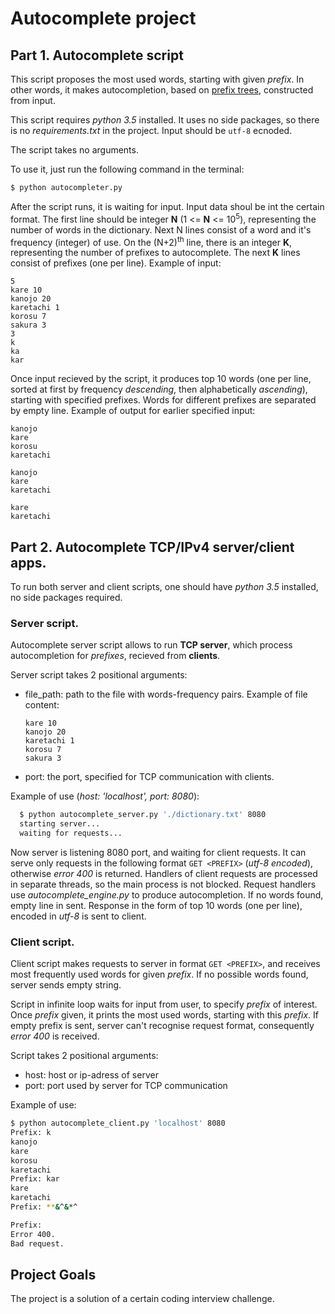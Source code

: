 # Autocomplete project

## Part 1. Autocomplete script

This script proposes the most used words, starting with given *prefix*.
In other words, it makes autocompletion, based on
[prefix trees](https://en.wikipedia.org/wiki/Trie),
constructed from input.

This script requires *python 3.5* installed. It uses no side packages, so
there is no *requirements.txt* in the project. Input should be `utf-8`
ecnoded.

The script takes no arguments.

To use it, just run the following command in the terminal:
   ```bash
   $ python autocompleter.py
   ```

  After the script runs, it is waiting for input. Input data shoul be
  int the certain format. The first line should be integer **N**
  (1 <= **N** <= 10<sup>5</sup>), representing the number of words in the
  dictionary. Next N lines consist of a word and it's frequency
  (integer) of use. On the (N+2)<sup>th</sup> line, there is an
  integer **K**, representing the number of prefixes to autocomplete. The
  next **K** lines consist of prefixes (one per line).
  Example of input:
  ```
  5
  kare 10
  kanojo 20
  karetachi 1
  korosu 7
  sakura 3
  3
  k
  ka
  kar
  ```
Once input recieved by the script, it produces top 10 words
(one per line, sorted at first by frequency *descending*,
then alphabetically *ascending*), starting with specified prefixes.
Words for different prefixes are separated by empty line.
Example of output for earlier
specified input:
  ```
  kanojo
  kare
  korosu
  karetachi

  kanojo
  kare
  karetachi

  kare
  karetachi
  ```

## Part 2. Autocomplete TCP/IPv4 server/client apps.
To run both server and client scripts, one should have *python 3.5*
installed, no side packages required.
### Server script.
Autocomplete server script allows to run **TCP server**, which process
autocompletion for *prefixes*, recieved from **clients**.

Server script takes 2 positional arguments:
* file_path: path to the file with words-frequency pairs. Example of file
content:
  ```
  kare 10
  kanojo 20
  karetachi 1
  korosu 7
  sakura 3
  ```
* port: the port, specified for TCP communication with clients.

Example of use (*host: 'localhost', port: 8080*):
```bash
  $ python autocomplete_server.py './dictionary.txt' 8080
  starting server...
  waiting for requests...
```
Now server is listening 8080 port, and waiting for client requests.
It can serve only requests in the following format `GET <PREFIX>`
(*utf-8 encoded*),
otherwise *error 400* is returned. Handlers of client requests are
processed in separate threads, so the main process is not blocked.
Request handlers use *autocomplete_engine.py* to produce autocompletion.
If no words found, empty line in sent.
Response in the form of top 10 words (one per line), encoded in *utf-8*
is sent to client.

### Client script.
Client script makes requests to server in format `GET <PREFIX>`, and
receives most frequently used words for given *prefix*. If no possible
words found, server sends empty string.

Script in infinite loop waits for input from user,
to specify *prefix* of interest. Once *prefix* given,
it prints the most used words, starting with this
*prefix*. If empty prefix is sent, server can't recognise request format,
consequently *error 400* is received.

Script takes 2 positional arguments:
* host: host or ip-adress of server
* port: port used by server for TCP communication

Example of use:
```bash
$ python autocomplete_client.py 'localhost' 8080
Prefix: k
kanojo
kare
korosu
karetachi
Prefix: kar
kare
karetachi
Prefix: **&^&*^

Prefix:
Error 400.
Bad request.

```

## Project Goals
The project is a solution of a certain coding interview challenge.

